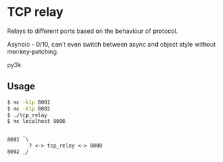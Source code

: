 # TCP relay

Relays to different ports based on the behaviour of protocol. 

Asyncio - 0/10, can't even switch between async and object style without monkey-patching. 

py3k

## Usage

```bash
$ nc -klp 8001
$ nc -klp 8002
$ ./tcp_relay
$ nc localhost 8000
```

```
     _
8001  \
       ? <-> tcp_relay <-> 8000
8002 _/

```